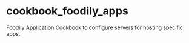 cookbook_foodily_apps
=====================

Foodily Application Cookbook to configure servers for hosting specific apps.
